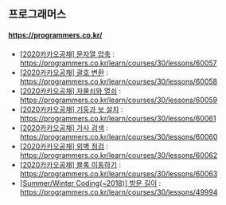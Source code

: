 ## 프로그래머스

#### https://programmers.co.kr/

- [[2020카카오공채] 문자열 압축](./programmers_kakao_string_compression.cpp) : https://programmers.co.kr/learn/courses/30/lessons/60057
- [[2020카카오공채] 괄호 변환](./programmers_kakao_bracket_conversion.cpp) : https://programmers.co.kr/learn/courses/30/lessons/60058
- [[2020카카오공채] 자물쇠와 열쇠](./programmers_kakao_lock_key.cpp) : https://programmers.co.kr/learn/courses/30/lessons/60059
- [[2020카카오공채] 기둥과 보 설치](./programmers_kakao_column_beam.cpp) : https://programmers.co.kr/learn/courses/30/lessons/60061
- [[2020카카오공채] 가사 검색](./programmers_kakao_lyrics_search.cpp) : https://programmers.co.kr/learn/courses/30/lessons/60060
- [[2020카카오공채] 외벽 점검](./programmers_kakao_outer_wall_check.cpp) : https://programmers.co.kr/learn/courses/30/lessons/60062
- [[2020카카오공채] 블록 이동하기](./programmers_kakao_block_moving.cpp) : https://programmers.co.kr/learn/courses/30/lessons/60063
- [[Summer/Winter Coding(~2018)] 방문 길이](./programmers_sw_coding_2018_visit_length.cpp) : https://programmers.co.kr/learn/courses/30/lessons/49994